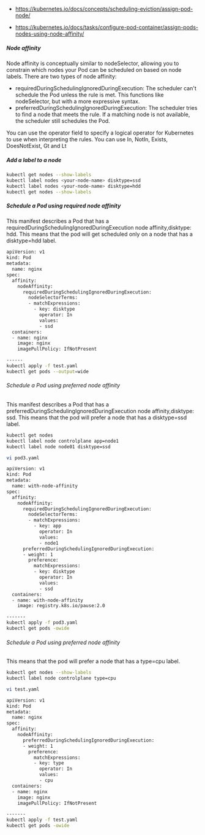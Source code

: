 - https://kubernetes.io/docs/concepts/scheduling-eviction/assign-pod-node/

- https://kubernetes.io/docs/tasks/configure-pod-container/assign-pods-nodes-using-node-affinity/


##### Node affinity
Node affinity is conceptually similar to nodeSelector, allowing you to constrain which nodes your Pod can be scheduled on based on node labels.
There are two types of node affinity:

- requiredDuringSchedulingIgnoredDuringExecution:
The scheduler can't schedule the Pod unless the rule is met. This functions like nodeSelector, but with a more expressive syntax.
- preferredDuringSchedulingIgnoredDuringExecution:
The scheduler tries to find a node that meets the rule. If a matching node is not available, the scheduler still schedules the Pod.

You can use the operator field to specify a logical operator for Kubernetes to use when interpreting the rules.
You can use In, NotIn, Exists, DoesNotExist, Gt and Lt

#####  Add a label to a node

``````sh
kubectl get nodes --show-labels
kubectl label nodes <your-node-name> disktype=ssd
kubectl label nodes <your-node-name> disktype=hdd
kubectl get nodes --show-labels

``````

##### Schedule a Pod using required node affinity
This manifest describes a Pod that has a requiredDuringSchedulingIgnoredDuringExecution node affinity,disktype: hdd. This means that the pod will get scheduled only on a node that has a disktype=hdd label.

``````sh
apiVersion: v1
kind: Pod
metadata:
  name: nginx
spec:
  affinity:
    nodeAffinity:
      requiredDuringSchedulingIgnoredDuringExecution:
        nodeSelectorTerms:
        - matchExpressions:
          - key: disktype
            operator: In
            values:
            - ssd            
  containers:
  - name: nginx
    image: nginx
    imagePullPolicy: IfNotPresent

------
kubectl apply -f test.yaml
kubectl get pods --output=wide

``````

###### Schedule a Pod using preferred node affinity 
This manifest describes a Pod that has a preferredDuringSchedulingIgnoredDuringExecution node affinity,disktype: ssd. This means that the pod will prefer a node that has a disktype=ssd label.

``````sh
kubectl get nodes
kubectl label node controlplane app=node1
kubectl label node node01 disktype=ssd

vi pod3.yaml

apiVersion: v1
kind: Pod
metadata:
  name: with-node-affinity
spec:
  affinity:
    nodeAffinity:
      requiredDuringSchedulingIgnoredDuringExecution:
        nodeSelectorTerms:
        - matchExpressions:
          - key: app
            operator: In
            values:
            - node1
      preferredDuringSchedulingIgnoredDuringExecution:
      - weight: 1
        preference:
          matchExpressions:
          - key: disktype
            operator: In
            values:
            - ssd
  containers:
  - name: with-node-affinity
    image: registry.k8s.io/pause:2.0

-------
kubectl apply -f pod3.yaml
kubectl get pods -owide
``````
###### Schedule a Pod using preferred node affinity
This means that the pod will prefer a node that has a type=cpu label.
``````sh
kubectl get nodes --show-labels
kubectl label node controlplane type=cpu

vi test.yaml

apiVersion: v1
kind: Pod
metadata:
  name: nginx
spec:
  affinity:
    nodeAffinity:
      preferredDuringSchedulingIgnoredDuringExecution:
      - weight: 1
        preference:
          matchExpressions:
          - key: type
            operator: In
            values:
            - cpu          
  containers:
  - name: nginx
    image: nginx
    imagePullPolicy: IfNotPresent  

-------
kubectl apply -f test.yaml
kubectl get pods -owide
``````
